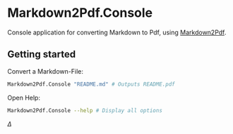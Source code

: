 # Markdown2Pdf.Console
Console application for converting Markdown to Pdf, using [Markdown2Pdf](https://github.com/Flayms/Markdown2Pdf).

## Getting started

Convert a Markdown-File:
```sh
Markdown2Pdf.Console "README.md" # Outputs README.pdf
```

Open Help:
```sh
Markdown2Pdf.Console --help # Display all options
```

$\Delta$